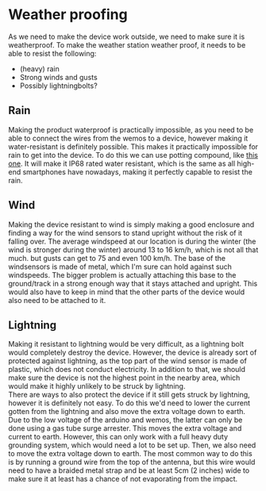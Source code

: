 # Weather proofing

As we need to make the device work outside, we need to make sure it is weatherproof. To make the weather station weather proof, it needs to be able to resist the following:

- (heavy) rain
- Strong winds and gusts
- Possibly lightningbolts?

## Rain

Making the product waterproof is practically impossible, as you need to be able to connect the wires from the wemos to a device, however making it water-resistant is definitely possible. This makes it practically impossible for rain to get into the device. To do this we can use potting compound, like [this one](https://www.f4p-products.com/products/4319079-2-x-150ml-bottles-of-magic-gel). It will make it IP68 rated water resistant, which is the same as all high-end smartphones have nowadays, making it perfectly capable to resist the rain.

## Wind

Making the device resistant to wind is simply making a good enclosure and finding a way for the wind sensors to stand upright without the risk of it falling over. The average windspeed at our location is during the winter (the wind is stronger during the winter) around 13 to 16 km/h, which is not all that much. but gusts can get to 75 and even 100 km/h. The base of the windsensors is made of metal, which I'm sure can hold against such windspeeds. The bigger problem is actually attaching this base to the ground/track in a strong enough way that it stays attached and upright. This would also have to keep in mind that the other parts of the device would also need to be attached to it.

## Lightning

Making it resistant to lightning would be very difficult, as a lightning bolt would completely destroy the device. However, the device is already sort of protected against lightning, as the top part of the wind sensor is made of plastic, which does not conduct electricity. In addition to that, we should make sure the device is not the highest point in the nearby area, which would make it highly unlikely to be struck by lightning.  
There are ways to also protect the device if it still gets struck by lightning, however it is definitely not easy. To do this we'd need to lower the current gotten from the lightning and also move the extra voltage down to earth. Due to the low voltage of the arduino and wemos, the latter can only be done using a gas tube surge arrester. This moves the extra voltage and current to earth. However, this can only work with a full heavy duty grounding system, which would need a lot to be set up. Then, we also need to move the extra voltage down to earth. The most common way to do this is by running a ground wire from the top of the antenna, but this wire would need to have a braided metal strap and be at least 5cm (2 inches) wide to make sure it at least has a chance of not evaporating from the impact.
